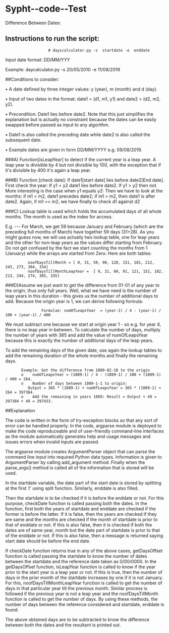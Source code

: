 # Sypht--code--Test

Difference Between Dates:

## Instructions to run the script:
                       
                       # dayscalculator.py -s  startdate -e  enddate

Input date format: DD/MM/YYY

Example: daycalculator.py -s 20/05/2010 -e 11/08/2019


##Conditions to consider:
             
• A date defined by three integer values: y (year), m (month) and d (day).

•	Input of two dates in the format: date1 = (d1, m1, y1) and date2 = (d2, m2, y2).

•	Precondition: Date1 lies before date2.
Note that this just simplifies the explanation but is actually no constraint because the dates can be easily swapped before passed as input to any algorithm.

•	Date1 is also called the preceding date while date2 is also called the subsequent date.

•	Example dates are given in form DD/MM/YYYY e.g.  09/08/2019.

###A) Function[isLeapYear] to detect if the current year is a leap year. A leap year is divisible by 4 but not divisible by 100, with the exception that if it's divisible by 400 it's again a leap year.


###B) Function [check date]:
If date1[start date] lies before date2[End date]. First check the year: If y1 < y2 date1 lies before date2. If y1 > y2 then not. More interesting is the case when y1 equals y2: Then we have to look at the months: if m1 < m2, date1 precedes date2; if m1 > m2, then date1 is after date2. Again, if m1 == m2, we have finally to check d1 against d2


###C) Lookup table is used which holds the accumulated days of all whole months. The month is used as the index for access. 

E.g. --- For March, we get 59 because January and February (which are the preceding full months of March) have together 59 days (31+28). As you might guess now, we will use actually two lookup table, one for leap years and the other for non-leap years as the values differ starting from February. Do not get confused by the fact we start counting the months from 1 (January) while the arrays are started from Zero. Here are both tables:

              noofDaysTillMonth = [ 0, 31, 59, 90, 120, 151, 181, 212, 243, 273, 304, 334]
              noofDaysTillMonthLeapYear =  [ 0, 31, 60, 91, 121, 152, 182, 213, 244, 274, 305, 335]


###D)Assume we just want to get the difference from 01-01 of any year to the origin, thus only full years. Well, what we have need is the number of leap years in this duration - this gives us the number of additional days to add. Because the origin year is 1, we can derive following formula:
                    
                    Formulae: numOfLeapsYear  = (year-1) / 4 - (year-1) / 100 + (year-1) / 400

We must subtract one because we start at origin year 1 - so e.g. for year 4, there is no leap year in between. To calculate the number of days, multiply the number of years with 365 and add the value of numOfLeapsYear because this is exactly the number of additional days of the leap years.

To add the remaining days of the given date, use again the lookup tables to add the remaining duration of the whole months and finally the remaining days.

           Example: Get the difference from 1089-02-18 to the origin
           o	numOfLeapsYear = (1089-1) / 4 - (1089-1) / 100 + (1089-1) / 400 = 264.
           o	Number of days between 1089-1-1 to origin: 
              Output = 365 * (1089-1) + numOfLeapsYear = 365 * (1089-1) + 264 = 397384.
           o	Add the remaining in years 1089: Result = Output + 49 = 397384 + 49 = 397433.



##Explanation

The code is written in the form of try-exception blocks so that any sort of error can be handled properly. In the code, argparse module is deployed to make the code reproduceable and of user-friendly command-line interfaces as the module automatically generates help and usage messages and issues errors when invalid inputs are passed.

The argparse module creates ArgumentParser object that can parse the command line input into required Python data types. Information is given to ArgumentParser by calling add_argument method. Finally when the parse_args() method is called all of the information that is stored will be used.



In the startdate variable, the date part of the start date is stored by splitting at the first ‘/’ using split function. Similarly, enddate is also filled.


Then the startdate is to be checked if it is before the enddate or not. For this purpose, checkDate function is called passing both the dates. In the function, first both the years of startdate and enddate are checked if the former is before the latter. If it is false, then the years are checked if they are same and the months are checked if the month of startdate is prior to that of enddate or not. If this is also false, then it is checked if both the dates are of same year, month but the date part of startdate is prior to that of the enddate or not. If this is also false, then a message is returned saying start date should be before the end date. 


If checkDate function returns true in any of the above cases, getDaysOffset function is called passing the startdate to know the number of dates between the startdate and the reference date taken as 0/00/0000. In the getDaysOffset function, isLeapYear function is called to know if the year prior to the start year is a leap year or not. If this is true, then the number of days in the prior month of the startdate increases by one if it is not January. For this, noofDaysTillMonthLeapYear function is called to get the number of days in that particular year till the previous month. Similar process is followed if the previous year is not a leap year and the noofDaysTillMonth function is called to get the number of days. By using these methods, the number of days between the reference considered and startdate, enddate is found.


The above obtained days are to be subtracted to know the difference between both the dates and the resultant is printed out.


